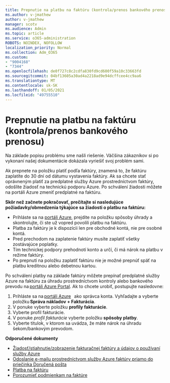 ```yaml
---
title: Prepnutie na platbu na faktúru (kontrola/prenos bankového prenosu)
ms.author: v-jmathew
author: v-jmathew
manager: scotv
ms.audience: Admin
ms.topic: article
ms.service: o365-administration
ROBOTS: NOINDEX, NOFOLLOW
localization_priority: Normal
ms.collection: Adm_O365
ms.custom:
- "9004168"
- "7344"
ms.openlocfilehash: de0f727c8c2cdfa830fd9cd600f59a10c33663fd
ms.sourcegitcommit: 04bf13605a30ad4a2218ad9e94dcffcee4cc9aa6
ms.translationtype: MT
ms.contentlocale: sk-SK
ms.lasthandoff: 01/05/2021
ms.locfileid: "49755510"
---
```

# <a name="switch-to-pay-by-invoice-checkwire-transfer"></a>Prepnutie na platbu na faktúru (kontrola/prenos bankového prenosu)

Na základe popisu problému sme našli riešenie. Väčšina zákazníkov si po vykonaní našej dokumentácie dokázala vyriešiť svoj problém sami.

Ak prepnete na položku platiť podľa faktúry, znamená to, že faktúru zaplatíte do 30 dní od dátumu vystavenia faktúry. Ak sa chcete stať oprávneným platiť za predplatné služby Azure prostredníctvom faktúry, odošlite žiadosť na technickú podporu Azure. Po schválení žiadosti môžete na portáli Azure zmeniť predplatné na faktúru.

**Skôr než začnete pokračovať, prečítajte si nasledujúce požiadavky/obmedzenia týkajúce sa žiadosti o platbu na faktúru:**

- Prihláste sa na [portáli Azure](https://portal.azure.com/), prejdite na položku spôsoby úhrady a skontrolujte, či ste už vopred povolili platbu na faktúru.
- Platba za faktúry je k dispozícii len pre obchodné kontá, nie pre osobné kontá.
- Pred prechodom na zaplatenie faktúry musíte zaplatiť všetky zostávajúce poplatky.
- Tím technickej podpory prehodnotí konto a určí, či má nárok na platbu v režime faktúry.
- Po prepnutí na položku zaplatiť faktúru nie je možné prepnúť späť na platbu kreditnou alebo debetnou kartou.

Po schválení platby na základe faktúry môžete prepínať predplatné služby Azure na faktúru za úhradu prostredníctvom kontroly alebo bankového prevodu na [portáli Azure Portal](https://portal.azure.com/).
Ak to chcete urobiť, postupujte nasledovne:

1. Prihláste sa na [portáli Azure](https://portal.azure.com/)   ako správca konta. Vyhľadajte a vyberte položku **Správa nákladov + Fakturácia**.
2. V ponuke vyberte položku **profily fakturácie**.
3. Vyberte profil fakturácie.
4. V ponuke *profil fakturácie* vyberte položku **spôsoby platby**.
5. Vyberte titulok, v ktorom sa uvádza, že máte nárok na úhradu šekom/bankovým prevodom.

**Odporučené dokumenty**

- [Žiadosť/stiahnutie/zobrazenie fakturačnej faktúry a údajov o používaní služby Azure](https://docs.microsoft.com/azure/billing/billing-download-azure-invoice-daily-usage-date)
- [Odoslanie e-mailu prostredníctvom služby Azure faktúry priamo do priečinka Doručená pošta](https://docs.microsoft.com/azure/billing/billing-download-azure-invoice-daily-usage-date)
- [Platba na faktúru](https://docs.microsoft.com/azure/billing/billing-how-to-pay-by-invoice)
- [Porozumieť podmienkam na faktúre](https://docs.microsoft.com/azure/billing/billing-understand-your-invoice)
